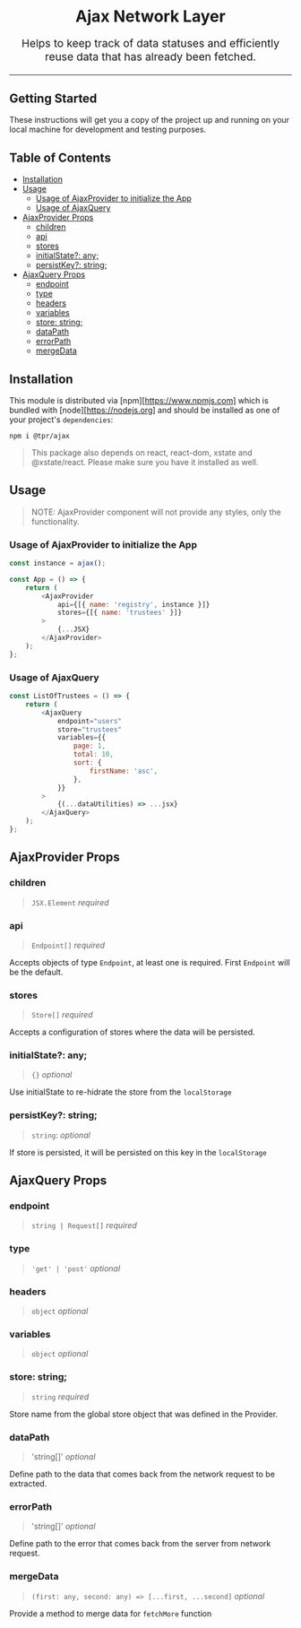 <h1 align="center">
  Ajax Network Layer
</h1>
<p align="center" style="font-size: 1.2rem;">Helps to keep track of data statuses and efficiently reuse data that has already been fetched.</p>
<hr />

## Getting Started

These instructions will get you a copy of the project up and running on your local machine for development and testing purposes.

## Table of Contents

<!-- START doctoc generated TOC please keep comment here to allow auto update -->
<!-- DON'T EDIT THIS SECTION, INSTEAD RE-RUN doctoc TO UPDATE -->


- [Installation](#installation)
- [Usage](#usage)
  - [Usage of AjaxProvider to initialize the App](#usage-of-ajaxprovider-to-initialize-the-app)
  - [Usage of AjaxQuery](#usage-of-ajaxquery)
- [AjaxProvider Props](#ajaxprovider-props)
  - [children](#children)
  - [api](#api)
  - [stores](#stores)
  - [initialState?: any;](#initialstate-any)
  - [persistKey?: string;](#persistkey-string)
- [AjaxQuery Props](#ajaxquery-props)
  - [endpoint](#endpoint)
  - [type](#type)
  - [headers](#headers)
  - [variables](#variables)
  - [store: string;](#store-string)
  - [dataPath](#datapath)
  - [errorPath](#errorpath)
  - [mergeData](#mergedata)

<!-- END doctoc generated TOC please keep comment here to allow auto update -->

## Installation

This module is distributed via [npm][https://www.npmjs.com] which is bundled with [node][https://nodejs.org] and
should be installed as one of your project's `dependencies`:

```
npm i @tpr/ajax
```

> This package also depends on react, react-dom, xstate and @xstate/react. Please make sure you have it installed as well.

## Usage

> NOTE: AjaxProvider component will not provide any styles, only the functionality.

### Usage of AjaxProvider to initialize the App

```js
const instance = ajax();

const App = () => {
	return (
		<AjaxProvider
			api={[{ name: 'registry', instance }]}
			stores={[{ name: 'trustees' }]}
		>
			{...JSX}
		</AjaxProvider>
	);
};
```

### Usage of AjaxQuery

```js
const ListOfTrustees = () => {
	return (
		<AjaxQuery
			endpoint="users"
			store="trustees"
			variables={{
				page: 1,
				total: 10,
				sort: {
					firstName: 'asc',
				},
			}}
		>
			{(...dataUtilities) => ...jsx}
		</AjaxQuery>
	);
};
```

## AjaxProvider Props

### children

> `JSX.Element` _required_

### api

> `Endpoint[]` _required_

Accepts objects of type `Endpoint`, at least one is required. First `Endpoint` will be the default.

### stores

> `Store[]` _required_

Accepts a configuration of stores where the data will be persisted.

### initialState?: any;

> `{}` _optional_

Use initialState to re-hidrate the store from the `localStorage`

### persistKey?: string;

> `string`: _optional_

If store is persisted, it will be persisted on this key in the `localStorage`

## AjaxQuery Props

### endpoint

> `string | Request[]` _required_

### type

> `'get' | 'post'` _optional_

### headers

> `object` _optional_

### variables

> `object` _optional_

### store: string;

> `string` _required_

Store name from the global store object that was defined in the Provider.

### dataPath

> 'string[]' _optional_

Define path to the data that comes back from the network request to be extracted.

### errorPath

> 'string[]' _optional_

Define path to the error that comes back from the server from network request.

### mergeData

> `(first: any, second: any) => [...first, ...second]` _optional_

Provide a method to merge data for `fetchMore` function
